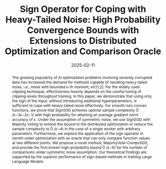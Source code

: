 ---
title: 'Sign Operator for Coping with Heavy-Tailed Noise: High Probability Convergence Bounds with Extensions to Distributed Optimization and Comparison Oracle'
authors:
- Nikita Kornilov
- Philip Zmushko
- Andrei Semenov
- Alexander Gasnikov
- Aleksandr Beznosikov
date: '2025-02-11'
doi: 'https://doi.org/10.48550/arXiv.2502.07923'

abstract: The growing popularity of AI optimization problems involving severely corrupted data has increased the demand for methods capable of handling heavy-tailed noise, i.e., noise with bounded κ-th moment, κ∈(1,2]. For the widely used clipping technique, effectiveness heavily depends on the careful tuning of clipping levels throughout training. In this paper, we demonstrate that using only the sign of the input, without introducing additional hyperparameters, is sufficient to cope with heavy-tailed noise effectively. For smooth non-convex functions, we prove that SignSGD achieves optimal sample complexity Õ (ε−3κ−2κ−1) with high probability for attaining an average gradient norm accuracy of ε. Under the assumption of symmetric noise, we use SignSGD with Majority Voting to extend this bound to the distributed optimization or reduce the sample complexity to Õ (ε−4) in the case of a single worker with arbitrary parameters. Furthermore, we explore the application of the sign operator in zeroth-order optimization with an oracle that can only compare function values at two different points. We propose a novel method, MajorityVote-CompsSGD, and provide the first-known high-probability bound Õ (ε−6) for the number of comparisons under symmetric noise assumption. Our theoretical findings are supported by the superior performance of sign-based methods in training Large Language Models.
tags:
- Source Themes
featured: false

url_pdf: 'https://arxiv.org/pdf/2502.07923'
links:
- name: arXiv
  url: https://arxiv.org/abs/2502.07923
---